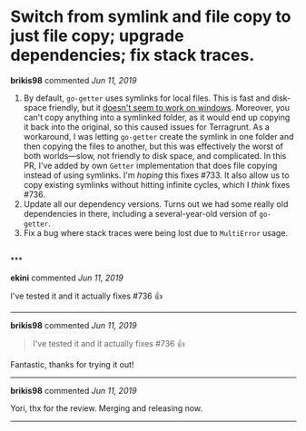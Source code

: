 # Switch from symlink and file copy to just file copy; upgrade dependencies; fix stack traces.

**brikis98** commented *Jun 11, 2019*

1. By default, `go-getter` uses symlinks for local files. This is fast and disk-space friendly, but it [doesn't seem to work on windows](https://github.com/gruntwork-io/terragrunt/issues/733). Moreover, you can't copy anything into a symlinked folder, as it would end up copying it back into the original, so this caused issues for Terragrunt. As a workaround, I was letting `go-getter` create the symlink in one folder and then copying the files to another, but this was effectively the worst of both worlds—slow, not friendly to disk space, and complicated. In this PR, I've added by own `Getter` implementation that does file copying instead of using symlinks. I'm _hoping_ this fixes #733. It also allow us to copy existing symlinks without hitting infinite cycles, which I _think_ fixes #736. 
1. Update all our dependency versions. Turns out we had some really old dependencies in there, including a several-year-old version of `go-getter`.
1. Fix a bug where stack traces were being lost due to `MultiError` usage.

<br />
***


**ekini** commented *Jun 11, 2019*

I've tested it and it actually fixes #736 👍 
***

**brikis98** commented *Jun 11, 2019*

> I've tested it and it actually fixes #736 👍

Fantastic, thanks for trying it out!
***

**brikis98** commented *Jun 11, 2019*

Yori, thx for the review. Merging and releasing now.
***

